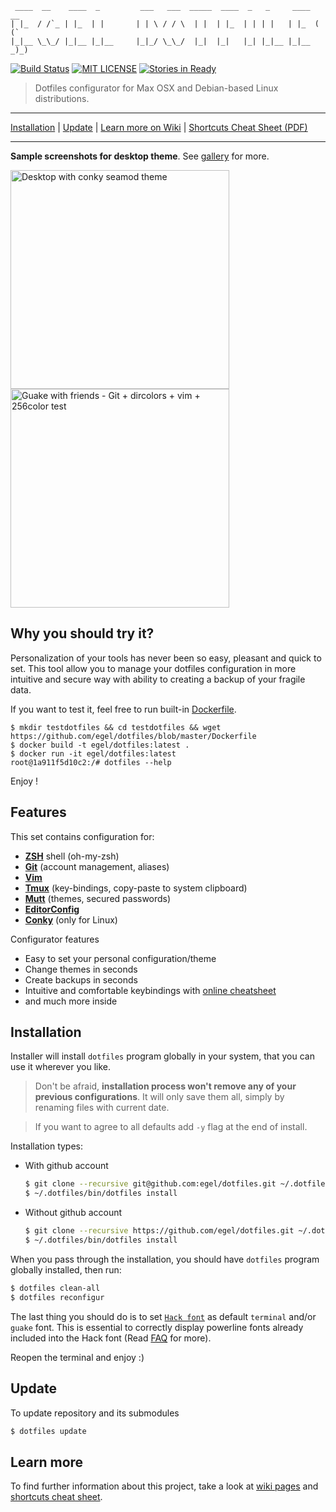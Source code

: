 ```
 ____  __    ____  _         ___   ___  _____  ____  _   _     ____  __
| |_  / /`_ | |_  | |       | | \ / / \  | |  | |_  | | | |   | |_  ( (`
|_|__ \_\_/ |_|__ |_|__     |_|_/ \_\_/  |_|  |_|   |_| |_|__ |_|__ _)_)
```

[![Build Status](https://travis-ci.org/egel/dotfiles.svg?branch=master)](https://travis-ci.org/egel/dotfiles)
[![MIT LICENSE](http://img.shields.io/badge/license-MIT-yellowgreen.svg?style=square)](https://github.com/egel/dotfiles/blob/master/LICENSE)
[![Stories in Ready](https://badge.waffle.io/egel/dotfiles.svg?label=ready&title=Ready)](http://waffle.io/egel/dotfiles)

> Dotfiles configurator for Max OSX and Debian-based Linux distributions.

* * *
[Installation](#installation) | [Update](#update) | [Learn more on Wiki][dotfiles-wiki] | [Shortcuts Cheat Sheet (PDF)][shortcuts-cheat-sheet]
* * *
**Sample screenshots for desktop theme**. See [gallery][wiki-gallery] for more.

<img src="http://i.imgur.com/Q2Y1Td0.png" title="Desktop with conky seamod theme" width="350" />
<img src="http://i.imgur.com/Dc9BoKT.png" title="Guake with friends - Git + dircolors + vim + 256color test" width="350" />

## Why you should try it?
Personalization of your tools has never been so easy, pleasant and quick to set.
This tool allow you to manage your dotfiles configuration in more intuitive and
secure way with ability to creating a backup of your fragile data.

If you want to test it, feel free to run built-in [Dockerfile](https://github.com/egel/dotfiles/blob/master/Dockerfile).

```
$ mkdir testdotfiles && cd testdotfiles && wget https://github.com/egel/dotfiles/blob/master/Dockerfile
$ docker build -t egel/dotfiles:latest .
$ docker run -it egel/dotfiles:latest
root@1a911f5d10c2:/# dotfiles --help
```

Enjoy !

## Features

This set contains configuration for:
-   **[ZSH][zsh-webpage]** shell (oh-my-zsh)
-   **[Git][git-webpage]** (account management, aliases)
-   **[Vim][vim-webpage]**
-   **[Tmux][tmux-webpage]** (key-bindings, copy-paste to system clipboard)
-   **[Mutt][mutt-webpage]** (themes, secured passwords)
-   **[EditorConfig][editorconfig-webpage]**
-   **[Conky][conky-webpage]** (only for Linux)

Configurator features
-   Easy to set your personal configuration/theme
-   Change themes in seconds
-   Create backups in seconds
-   Intuitive and comfortable keybindings with [online cheatsheet][shortcuts-cheat-sheet]
-   and much more inside


## Installation
Installer will install `dotfiles` program globally in your system, that you can
use it wherever you like.

> Don't be afraid, **installation process won't remove any of your previous
> configurations**. It will only save them all, simply by renaming files with
> current date.

> If you want to agree to all defaults add `-y` flag at the end of install.

Installation types:
*   With github account
    ```bash
    $ git clone --recursive git@github.com:egel/dotfiles.git ~/.dotfiles
    $ ~/.dotfiles/bin/dotfiles install
    ```

*   Without github account
    ```bash
    $ git clone --recursive https://github.com/egel/dotfiles.git ~/.dotfiles
    $ ~/.dotfiles/bin/dotfiles install
    ```

When you pass through the installation, you should have `dotfiles` program
globally installed, then run:

```bash
$ dotfiles clean-all
$ dotfiles reconfigur
```

The last thing you should do is to set [`Hack font`][hack-font-webpage] as
default `terminal` and/or `guake` font. This is essential to correctly display
powerline fonts already included into the Hack font (Read [FAQ][wiki-faq] for
more).

Reopen the terminal and enjoy :)


## Update
To update repository and its submodules

```bash
$ dotfiles update
```

## Learn more
To find further information about this project, take a look at [wiki
pages][dotfiles-wiki] and [shortcuts cheat sheet][shortcuts-cheat-sheet].

  [dotfiles-wiki]: https://github.com/egel/dotfiles/wiki
  [wiki-gallery]: https://github.com/egel/dotfiles/wiki/Gallery
  [wiki-faq]: https://github.com/egel/dotfiles/wiki/FAQ-(Frequently-Asked-Questions)
  [shortcuts-cheat-sheet]: http://bit.ly/1wqcChS
  [powerline-install-webpage]: https://powerline.readthedocs.org/en/latest/installation/linux.html#font-installation
  [hack-font-webpage]: http://sourcefoundry.org/hack/
  [mutt-webpage]: http://www.mutt.org/
  [tmux-webpage]: https://tmux.github.io/
  [vim-webpage]: http://www.vim.org/
  [git-webpage]: https://git-scm.com/
  [zsh-webpage]: http://www.zsh.org/
  [editorconfig-webpage]: http://editorconfig.org/
  [conky-webpage]: https://github.com/brndnmtthws/conky

